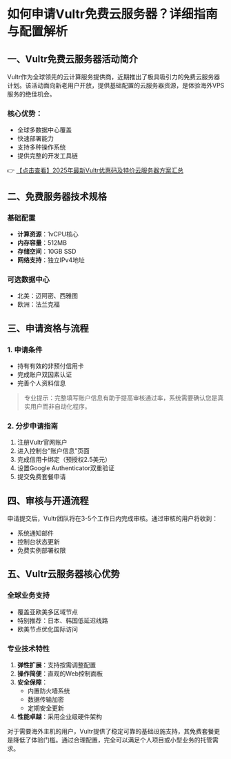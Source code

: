 # 如何申请Vultr免费云服务器？详细指南与配置解析

## 一、Vultr免费云服务器活动简介

Vultr作为全球领先的云计算服务提供商，近期推出了极具吸引力的免费云服务器计划。该活动面向新老用户开放，提供基础配置的云服务器资源，是体验海外VPS服务的绝佳机会。

### 核心优势：
- 全球多数据中心覆盖
- 快速部署能力
- 支持多种操作系统
- 提供完整的开发工具链

👉 [【点击查看】2025年最新Vultr优惠码及特价云服务器方案汇总](https://bit.ly/VuLtr)

## 二、免费服务器技术规格

### 基础配置
- **计算资源**：1vCPU核心
- **内存容量**：512MB
- **存储空间**：10GB SSD
- **网络支持**：独立IPv4地址

### 可选数据中心
- 北美：迈阿密、西雅图
- 欧洲：法兰克福

## 三、申请资格与流程

### 1. 申请条件
- 持有有效的非预付信用卡
- 完成账户双因素认证
- 完善个人资料信息

> 专业提示：完整填写账户信息有助于提高审核通过率，系统需要确认您是真实用户而非自动化程序。

### 2. 分步申请指南
1. 注册Vultr官网账户
2. 进入控制台"账户信息"页面
3. 完成信用卡绑定（预授权2.5美元）
4. 设置Google Authenticator双重验证
5. 提交免费套餐申请

## 四、审核与开通流程

申请提交后，Vultr团队将在3-5个工作日内完成审核。通过审核的用户将收到：
- 系统通知邮件
- 控制台状态更新
- 免费实例部署权限

## 五、Vultr云服务器核心优势

### 全球业务支持
- 覆盖亚欧美多区域节点
- 特别推荐：日本、韩国低延迟线路
- 欧美节点优化国际访问

### 专业技术特性
1. **弹性扩展**：支持按需调整配置
2. **操作简便**：直观的Web控制面板
3. **安全保障**：
   - 内置防火墙系统
   - 数据传输加密
   - 定期安全更新
4. **性能卓越**：采用企业级硬件架构

对于需要海外主机的用户，Vultr提供了稳定可靠的基础设施支持，其免费套餐更是降低了体验门槛。通过合理配置，完全可以满足个人项目或小型业务的托管需求。